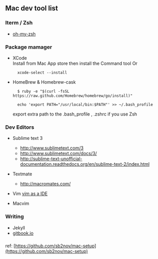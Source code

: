 ## Mac dev tool list

### Iterm / Zsh
- [oh-my-zsh](https://github.com/robbyrussell/oh-my-zsh/)

### Package mamager
- XCode  
  Install from Mac App store 
  then  install the Command tool 
  Or
  ```shell
    xcode-select --install
  ```
- HomeBrew & Homebrew-cask
  ```shell
    $ ruby -e "$(curl -fsSL https://raw.github.com/Homebrew/homebrew/go/install)"
  ```
  ``` shell
    echo 'export PATH="/usr/local/bin:$PATH"' >> ~/.bash_profile
  ```
  export extra path to the .bash_profile , .zshrc if you use Zsh
  
### Dev Editors
- Sublime text 3
  - http://www.sublimetext.com/3
  - http://www.sublimetext.com/docs/3/
  - http://sublime-text-unofficial-documentation.readthedocs.org/en/sublime-text-2/index.html

- Textmate
  - http://macromates.com/
  
- Vim
  [vim as a IDE](/)
  
- Macvim


### Writing
-  Jekyll 
-  [gitbook.io](http://gitbook.io)

### 

ref: [https://github.com/sb2nov/mac-setup](https://github.com/sb2nov/mac-setup)

